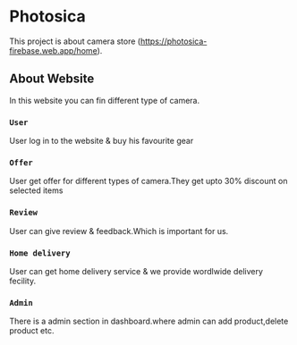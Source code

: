 # Photosica

This project is about camera store (https://photosica-firebase.web.app/home).

## About Website

In this website you can fin different type of camera.

### `User`
User log in to the website & buy his favourite gear

### `Offer`

User get offer for different types of camera.They get upto 30% discount on selected items

### `Review`
User can give review & feedback.Which is important for us.



### `Home delivery`
User can get home delivery service & we provide wordlwide delivery fecility.

### `Admin`
There is a admin section in dashboard.where admin can add product,delete product etc.
